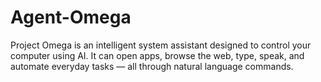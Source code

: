 # Agent-Omega
Project Omega is an intelligent system assistant designed to control your computer using AI. It can open apps, browse the web, type, speak, and automate everyday tasks — all through natural language commands.
